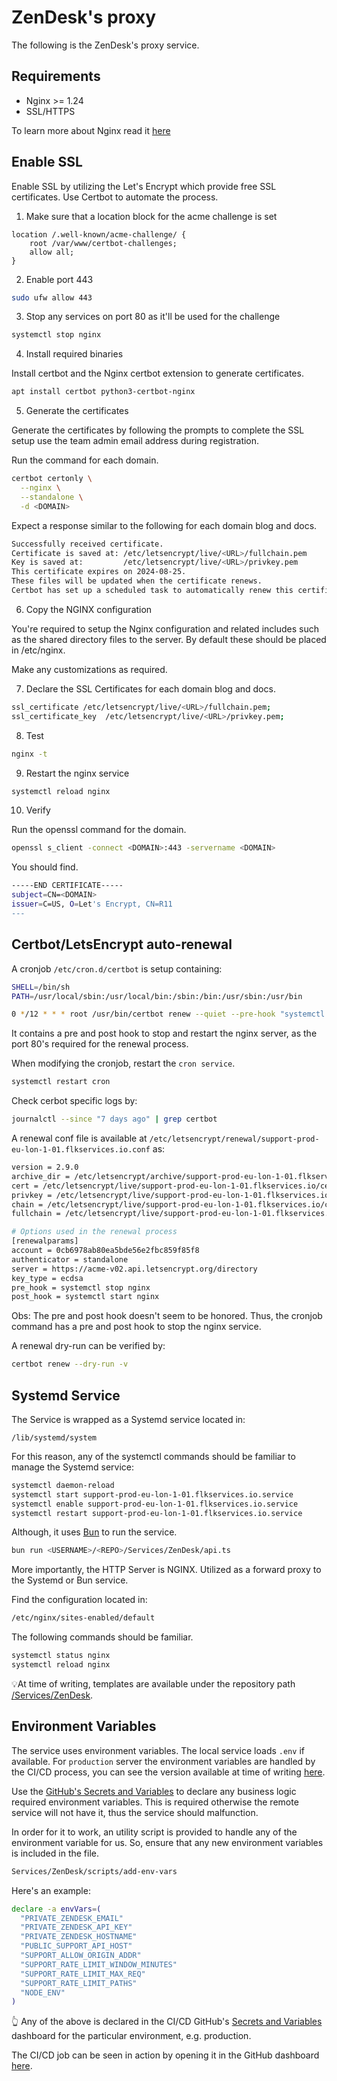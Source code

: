 # ZenDesk's proxy

The following is the ZenDesk's proxy service.

## Requirements

- Nginx >= 1.24
- SSL/HTTPS

To learn more about Nginx read it [here](https://nginx.org/en/docs)

## Enable SSL

Enable SSL by utilizing the Let's Encrypt which provide free SSL certificates. Use Certbot to automate the process.

1. Make sure that a location block for the acme challenge is set

```
location /.well-known/acme-challenge/ {
    root /var/www/certbot-challenges;
    allow all;
}
```

2. Enable port 443

```sh
sudo ufw allow 443
```

3. Stop any services on port 80 as it'll be used for the challenge

```sh
systemctl stop nginx
```

4. Install required binaries

Install certbot and the Nginx certbot extension to generate certificates.

```sh
apt install certbot python3-certbot-nginx
```

5. Generate the certificates

Generate the certificates by following the prompts to complete the SSL setup use the team admin email address during registration.

Run the command for each domain.

```sh
certbot certonly \
  --nginx \
  --standalone \
  -d <DOMAIN>
```

Expect a response similar to the following for each domain blog and docs.

```sh
Successfully received certificate.
Certificate is saved at: /etc/letsencrypt/live/<URL>/fullchain.pem
Key is saved at:         /etc/letsencrypt/live/<URL>/privkey.pem
This certificate expires on 2024-08-25.
These files will be updated when the certificate renews.
Certbot has set up a scheduled task to automatically renew this certificate in the background.
```

6. Copy the NGINX configuration

You're required to setup the Nginx configuration and related includes such as the shared directory files to the server. By default these should be placed in /etc/nginx.

Make any customizations as required.

7. Declare the SSL Certificates for each domain blog and docs.

```sh
ssl_certificate /etc/letsencrypt/live/<URL>/fullchain.pem;
ssl_certificate_key  /etc/letsencrypt/live/<URL>/privkey.pem;
```

8. Test

```sh
nginx -t
```

9. Restart the nginx service

```sh
systemctl reload nginx
```

10. Verify

Run the openssl command for the domain.

```sh
openssl s_client -connect <DOMAIN>:443 -servername <DOMAIN>
```

You should find.

```sh
-----END CERTIFICATE-----
subject=CN=<DOMAIN>
issuer=C=US, O=Let's Encrypt, CN=R11
---
```

## Certbot/LetsEncrypt auto-renewal

A cronjob `/etc/cron.d/certbot` is setup containing:

```sh
SHELL=/bin/sh
PATH=/usr/local/sbin:/usr/local/bin:/sbin:/bin:/usr/sbin:/usr/bin

0 */12 * * * root /usr/bin/certbot renew --quiet --pre-hook "systemctl stop nginx" --post-hook "systemctl start nginx" --no-random-sleep-on-renew
```

It contains a pre and post hook to stop and restart the nginx server, as the port 80's required for the renewal process.

When modifying the cronjob, restart the `cron service`.

```sh
systemctl restart cron
```

Check cerbot specific logs by:

```sh
journalctl --since "7 days ago" | grep certbot
```

A renewal conf file is available at `/etc/letsencrypt/renewal/support-prod-eu-lon-1-01.flkservices.io.conf` as:

```sh
version = 2.9.0
archive_dir = /etc/letsencrypt/archive/support-prod-eu-lon-1-01.flkservices.io
cert = /etc/letsencrypt/live/support-prod-eu-lon-1-01.flkservices.io/cert.pem
privkey = /etc/letsencrypt/live/support-prod-eu-lon-1-01.flkservices.io/privkey.pem
chain = /etc/letsencrypt/live/support-prod-eu-lon-1-01.flkservices.io/chain.pem
fullchain = /etc/letsencrypt/live/support-prod-eu-lon-1-01.flkservices.io/fullchain.pem

# Options used in the renewal process
[renewalparams]
account = 0cb6978ab80ea5bde56e2fbc859f85f8
authenticator = standalone
server = https://acme-v02.api.letsencrypt.org/directory
key_type = ecdsa
pre_hook = systemctl stop nginx
post_hook = systemctl start nginx
```

Obs: The pre and post hook doesn't seem to be honored. Thus, the cronjob command has a pre and post hook to stop the nginx service.

A renewal dry-run can be verified by:

```sh
certbot renew --dry-run -v
```

## Systemd Service

The Service is wrapped as a Systemd service located in:

```
/lib/systemd/system
```

For this reason, any of the systemctl commands should be familiar to manage the Systemd service:

```sh
systemctl daemon-reload
systemctl start support-prod-eu-lon-1-01.flkservices.io.service
systemctl enable support-prod-eu-lon-1-01.flkservices.io.service
systemctl restart support-prod-eu-lon-1-01.flkservices.io.service
```

Although, it uses [Bun](https://bun.sh/) to run the service.

```sh
bun run <USERNAME>/<REPO>/Services/ZenDesk/api.ts
```

More importantly, the HTTP Server is NGINX. Utilized as a forward proxy to the Systemd or Bun service.

Find the configuration located in:

```sh
/etc/nginx/sites-enabled/default
```

The following commands should be familiar.

```sh
systemctl status nginx
systemctl reload nginx
```

💡At time of writing, templates are available under the repository path [/Services/ZenDesk](https://github.com/fleek-platform/website/tree/331f5c1b9e75d3e6c580a93bedb612267257bda7/Services/ZenDesk).

## Environment Variables

The service uses environment variables. The local service loads `.env` if available. For `production` server the environment variables are handled by the CI/CD process, you can see the version available at time of writing [here](https://github.com/fleek-platform/website/blob/bd9e11857f741cf22ee79aeaf5c0ad187a27f743/.github/workflows/support-service-update.yml).

Use the [GitHub's Secrets and Variables](https://github.com/fleek-platform/website/settings/secrets/actions) to declare any business logic required environment variables. This is required otherwise the remote service will not have it, thus the service should malfunction.

In order for it to work, an utility script is provided to handle any of the environment variable for us. So, ensure that any new environment variables is included in the file.

```sh
Services/ZenDesk/scripts/add-env-vars
```

Here's an example:

```sh
declare -a envVars=(
  "PRIVATE_ZENDESK_EMAIL"
  "PRIVATE_ZENDESK_API_KEY"
  "PRIVATE_ZENDESK_HOSTNAME"
  "PUBLIC_SUPPORT_API_HOST"
  "SUPPORT_ALLOW_ORIGIN_ADDR"
  "SUPPORT_RATE_LIMIT_WINDOW_MINUTES"
  "SUPPORT_RATE_LIMIT_MAX_REQ"
  "SUPPORT_RATE_LIMIT_PATHS"
  "NODE_ENV"
)
```

👆 Any of the above is declared in the CI/CD GitHub's [Secrets and Variables](https://github.com/fleek-platform/website/settings/secrets/actions) dashboard for the particular environment, e.g. production.

The CI/CD job can be seen in action by opening it in the GitHub dashboard [here](https://github.com/fleek-platform/website/actions/workflows/support-service-update.yml).
